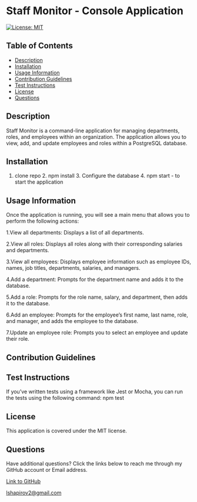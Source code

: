 # Staff Monitor - Console Application

[![License: MIT](https://img.shields.io/badge/License-MIT-yellow.svg)](https://opensource.org/licenses/MIT)

## Table of Contents

* [Description](#description)
* [Installation](#installation)
* [Usage Information](#usage-information)
* [Contribution Guidelines](#contribution-guidelines)
* [Test Instructions](#test-instructions)
* [License](#license)
* [Questions](#questions)

## Description

Staff Monitor is a command-line application for managing departments, roles, and employees within an organization. The application allows you to view, add, and update employees and roles within a PostgreSQL database.

## Installation

1. clone repo 2. npm install 3. Configure the database 4. npm start - to start the application

## Usage Information

Once the application is running, you will see a main menu that allows you to perform the following actions:

1.View all departments: Displays a list of all departments.

2.View all roles: Displays all roles along with their corresponding salaries and departments.

3.View all employees: Displays employee information such as employee IDs, names, job titles, departments, salaries, and managers.

4.Add a department: Prompts for the department name and adds it to the database.

5.Add a role: Prompts for the role name, salary, and department, then adds it to the database.

6.Add an employee: Prompts for the employee’s first name, last name, role, and manager, and adds the employee to the database.

7.Update an employee role: Prompts you to select an employee and update their role.



## Contribution Guidelines



## Test Instructions

If you’ve written tests using a framework like Jest or Mocha, you can run the tests using the following command: npm test

## License

This application is covered under the MIT license.

## Questions

Have additional questions? Click the links below to reach me through my GitHub account or Email address.

[Link to GitHub](https://github.com/Leo-webdev7)

<a href="mailto:lshapirov2@gmail.com">lshapirov2@gmail.com</a>

